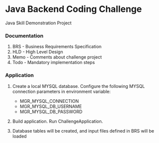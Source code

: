# Java Backend Coding Challenge

Java Skill Demonstration Project

### Documentation

1. BRS - Business Requirements Specification 
2. HLD - High Level Design
3. Memo - Comments about challenge project
4. Todo - Mandatory implementation steps

### Application

1. Create a local MYSQL database. Configure the following MYSQL connection parameters in environment variable:
   - MGR_MYSQL_CONNECTION
   - MGR_MYSQL_DB_USERNAME
   - MGR_MYSQL_DB_PASSWORD

2. Build application. Run ChallengeApplication. 

3. Database tables will be created, and input files defined in BRS will be loaded 

